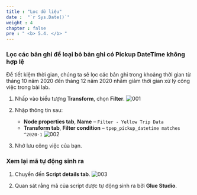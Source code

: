 ```yaml
---
title : "Lọc dữ liệu"
date :  "`r Sys.Date()`" 
weight : 4
chapter : false
pre : " <b> 5.4. </b> "
---
```


### Lọc các bản ghi để loại bỏ bản ghi có **Pickup DateTime** không hợp lệ

Để tiết kiệm thời gian, chúng ta sẽ lọc các bản ghi trong khoảng thời gian từ tháng 10 năm 2020 đến tháng 12 năm 2020 nhằm giảm thời gian xử lý công việc trong bài lab.

1. Nhấp vào biểu tượng **Transform**, chọn **Filter**.
![001](../../../images/5.transforming/5.4/001.png)

2. Nhập thông tin sau:
   - **Node properties tab**, **Name** – `Filter - Yellow Trip Data`
   - **Transform tab**, **Filter condition** – `tpep_pickup_datetime matches ^2020-1`
   ![002](../../../images/5.transforming/5.4/002.png)

3. Nhớ lưu công việc của bạn.

### Xem lại mã tự động sinh ra

1. Chuyển đến **Script details tab**.
![003](../../../images/5.transforming/5.4/003.png)

2. Quan sát rằng mã của script được tự động sinh ra bởi **Glue Studio**.
